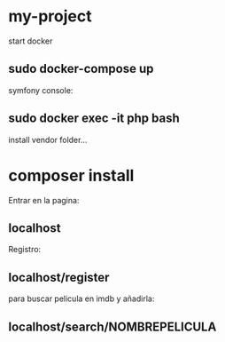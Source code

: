 # my-project

start docker
## sudo docker-compose up 

symfony console:
## sudo docker exec -it php bash  

install vendor folder...
# composer install



Entrar en la pagina:
## localhost

Registro:
## localhost/register

para buscar pelicula en imdb y añadirla:
## localhost/search/NOMBREPELICULA

